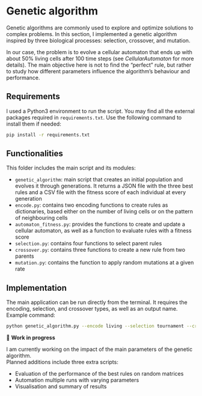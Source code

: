 # Genetic algorithm

Genetic algorithms are commonly used to explore and optimize solutions to complex problems. In this section, I implemented a genetic algorithm inspired by three biological processes: selection, crossover, and mutation.

In our case, the problem is to evolve a cellular automaton that ends up with about 50% living cells after 100 time steps (see *CellularAutomaton* for more details). The main objective here is not to find the “perfect” rule, but rather to study how different parameters influence the algorithm’s behaviour and performance.


## Requirements

I used a Python3 environment to run the script. You may find all the external packages required in `requirements.txt`. Use the following command to install them if needed:

```bash
pip install -r requirements.txt
```


## Functionalities

This folder includes the main script and its modules:

- `genetic_algorithm`: main script that creates an initial population and evolves it through generations. It returns a JSON file with the three best rules and a CSV file with the fitness score of each individual at every generation
- `encode.py`: contains two encoding functions to create rules as dictionaries, based either on the number of living cells or on the pattern of neighbouring cells
- `automaton_fitness.py`: provides the functions to create and update a cellular automaton, as well as a function to evaluate rules with a fitness score
- `selection.py`: contains four functions to select parent rules
- `crossover.py`: contains three functions to create a new rule from two parents
- `mutation.py`: contains the function to apply random mutations at a given rate


## Implementation

The main application can be run directly from the terminal. It requires the encoding, selection, and crossover types, as well as an output name. Example command:

```bash
python genetic_algorithm.py --encode living --selection tournament --crossover 2p --output test
```


:construction: **Work in progress**

I am currently working on the impact of the main parameters of the genetic algorithm.  
Planned additions include three extra scripts:
- Evaluation of the performance of the best rules on random matrices
- Automation multiple runs with varying parameters
- Visualisation and summary of results